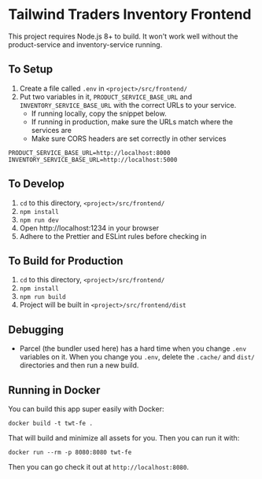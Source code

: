 # Tailwind Traders Inventory Frontend

This project requires Node.js 8+ to build. It won't work well without the product-service and inventory-service running.

## To Setup

1. Create a file called `.env` in `<project>/src/frontend/`
1. Put two variables in it, `PRODUCT_SERVICE_BASE_URL` and `INVENTORY_SERVICE_BASE_URL` with the correct URLs to your service.
   - If running locally, copy the snippet below.
   - If running in production, make sure the URLs match where the services are
   - Make sure CORS headers are set correctly in other services

```
PRODUCT_SERVICE_BASE_URL=http://localhost:8000
INVENTORY_SERVICE_BASE_URL=http://localhost:5000
```

## To Develop

1. `cd` to this directory, `<project>/src/frontend/`
1. `npm install`
1. `npm run dev`
1. Open http://localhost:1234 in your browser
1. Adhere to the Prettier and ESLint rules before checking in

## To Build for Production

1. `cd` to this directory, `<project>/src/frontend/`
1. `npm install`
1. `npm run build`
1. Project will be built in `<project>/src/frontend/dist`

## Debugging

- Parcel (the bundler used here) has a hard time when you change `.env` variables on it. When you change you `.env`, delete the `.cache/` and `dist/` directories and then run a new build.

## Running in Docker

You can build this app super easily with Docker:

```console
docker build -t twt-fe .
```

That will build and minimize all assets for you. Then you can run it with:

```console
docker run --rm -p 8080:8080 twt-fe
```

Then you can go check it out at `http://localhost:8080`.
